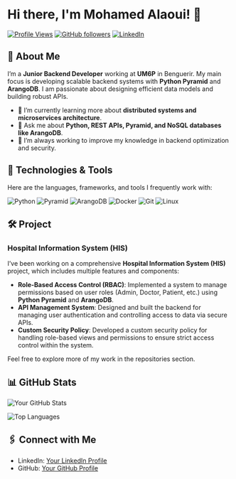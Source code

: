 # Hi there, I'm Mohamed Alaoui! 👋

[![Profile Views](https://komarev.com/ghpvc/?username=YourUsername&color=blueviolet)](https://github.com/illusionist99)
[![GitHub followers](https://img.shields.io/github/followers/YourUsername?label=Follow&style=social)](https://github.com/illusionist99)
[![LinkedIn](https://img.shields.io/badge/-LinkedIn-blue?style=flat&logo=Linkedin&logoColor=white)](https://www.linkedin.com/in/mohamed-alaoui-dev/)

## 🚀 About Me

I’m a **Junior Backend Developer** working at **UM6P** in Benguerir. My main focus is developing scalable backend systems with **Python Pyramid** and **ArangoDB**. I am passionate about designing efficient data models and building robust APIs.

- 🌱 I’m currently learning more about **distributed systems and microservices architecture**.
- 💬 Ask me about **Python, REST APIs, Pyramid, and NoSQL databases like ArangoDB**.
- 🔭 I’m always working to improve my knowledge in backend optimization and security.

## 🔧 Technologies & Tools

Here are the languages, frameworks, and tools I frequently work with:

![Python](https://img.shields.io/badge/-Python-333333?style=flat&logo=python)
![Pyramid](https://img.shields.io/badge/-Pyramid-333333?style=flat&logo=pyramid)
![ArangoDB](https://img.shields.io/badge/-ArangoDB-333333?style=flat&logo=arangodb)
![Docker](https://img.shields.io/badge/-Docker-333333?style=flat&logo=docker)
![Git](https://img.shields.io/badge/-Git-333333?style=flat&logo=git)
![Linux](https://img.shields.io/badge/-Linux-333333?style=flat&logo=linux)

## 🛠️ Project

### **Hospital Information System (HIS)**

I’ve been working on a comprehensive **Hospital Information System (HIS)** project, which includes multiple features and components:

- **Role-Based Access Control (RBAC)**: Implemented a system to manage permissions based on user roles (Admin, Doctor, Patient, etc.) using **Python Pyramid** and **ArangoDB**.
- **API Management System**: Designed and built the backend for managing user authentication and controlling access to data via secure APIs.
- **Custom Security Policy**: Developed a custom security policy for handling role-based views and permissions to ensure strict access control within the system.

Feel free to explore more of my work in the repositories section.

## 📊 GitHub Stats

![Your GitHub Stats](https://github-readme-stats.vercel.app/api?username=YourUsername&show_icons=true&hide_border=true&theme=radical)

![Top Languages](https://github-readme-stats.vercel.app/api/top-langs/?username=YourUsername&hide=html&layout=compact&theme=radical)

## 🖇️ Connect with Me

- LinkedIn: [Your LinkedIn Profile](https://www.linkedin.com/in/mohamed-alaoui-dev/)
- GitHub: [Your GitHub Profile](https://github.com/illusionist99)
